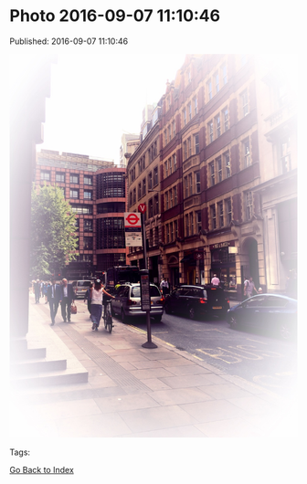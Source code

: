 
# Photo 2016-09-07 11:10:46

Published: 2016-09-07 11:10:46

![](150071086552-0.jpg)

Tags: 

[Go Back to Index](index.md)

